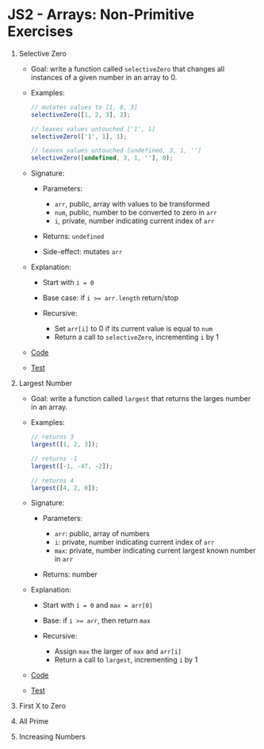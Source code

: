 # JS2 - Arrays: Non-Primitive Exercises

1. Selective Zero

   - Goal: write a function called `selectiveZero` that changes all instances of a given number in an array to 0.
   - Examples:

     ```js
     // mutates values to [1, 0, 3]
     selectiveZero([1, 2, 3], 2);

     // leaves values untouched ['1', 1]
     selectiveZero(['1', 1], 1);

     // leaves values untouched [undefined, 3, 1, '']
     selectiveZero([undefined, 3, 1, ''], 0);
     ```

   - Signature:

     - Parameters:

       - `arr`, public, array with values to be transformed
       - `num`, public, number to be converted to zero in `arr`
       - `i`, private, number indicating current index of `arr`

     - Returns: `undefined`
     - Side-effect: mutates `arr`

   - Explanation:

     - Start with `i = 0`
     - Base case: if `i >= arr.length` return/stop
     - Recursive:

       - Set `arr[i]` to 0 if its current value is equal to `num`
       - Return a call to `selectiveZero`, incrementing `i` by 1

   - [Code](selective-zero.js)
   - [Test](selective-zero..test.js)

2. Largest Number

   - Goal: write a function called `largest` that returns the larges number in an array.
   - Examples:

     ```js
     // returns 3
     largest([1, 2, 3]);

     // returns -1
     largest([-1, -47, -2]);

     // returns 4
     largest([4, 2, 0]);
     ```

   - Signature:

     - Parameters:

       - `arr`: public, array of numbers
       - `i`: private, number indicating current index of `arr`
       - `max`: private, number indicating current largest known number in `arr`

     - Returns: number

   - Explanation:

     - Start with `i = 0` and `max = arr[0]`
     - Base: if `i >= arr`, then return `max`
     - Recursive:

       - Assign `max` the larger of `max` and `arr[i]`
       - Return a call to `largest`, incrementing `i` by 1

   - [Code](largest.js)
   - [Test](largest.test.js)

3. First X to Zero
4. All Prime
5. Increasing Numbers
